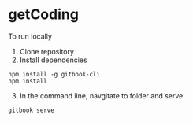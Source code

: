 # getCoding

To run locally

1. Clone repository
2. Install dependencies
```
npm install -g gitbook-cli
npm install
```

3. In the command line, navgitate to folder and serve.
```
gitbook serve
```
